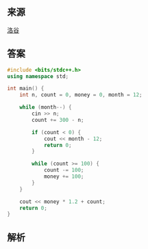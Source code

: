 ## 来源

[洛谷](https://www.luogu.com.cn/problem/P1089)

## 答案

~~~c++
#include <bits/stdc++.h>
using namespace std;

int main() {
	int n, count = 0, money = 0, month = 12;

	while (month--) {
		cin >> n;
		count += 300 - n;

		if (count < 0) {
			cout << month - 12;
			return 0;
		}

		while (count >= 100) {
			count -= 100;
			money += 100;
		}
	}

	cout << money * 1.2 + count;
	return 0;
}
~~~

## 解析

